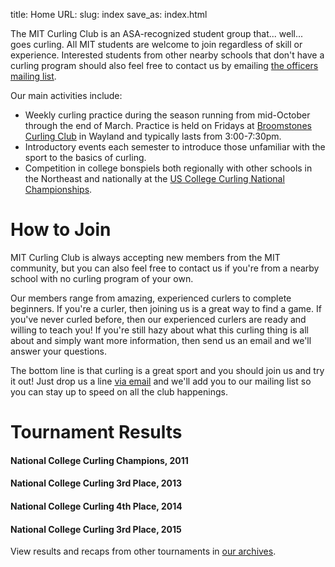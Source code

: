 title: Home
URL:
slug: index
save_as: index.html

The MIT Curling Club is an ASA-recognized student group that... well... goes curling. All MIT students are welcome to join regardless of skill or experience. Interested students from other nearby schools that don't have a curling program should also feel free to contact us by emailing [the officers mailing list](mailto:curling-owner@mit.edu).

Our main activities include:

* Weekly curling practice during the season running from mid-October through the end of March. Practice is held on Fridays at [Broomstones Curling Club](http://www.broomstones.com) in Wayland and typically lasts from 3:00-7:30pm.
* Introductory events each semester to introduce those unfamiliar with the sport to the basics of curling.
* Competition in college bonspiels both regionally with other schools in the Northeast and nationally at the [US College Curling National Championships](http://www.collegecurlingusa.org).

# How to Join

MIT Curling Club is always accepting new members from the MIT community, but you can also feel free to contact us if you're from a nearby school with no curling program of your own.

Our members range from amazing, experienced curlers to complete beginners. If you're a curler, then joining us is a great way to find a game. If you've never curled before, then our experienced curlers are ready and willing to teach you! If you're still hazy about what this curling thing is all about and simply want more information, then send us an email and we'll answer your questions.

The bottom line is that curling is a great sport and you should join us and try it out! Just drop us a line [via email](mailto:curling-owner@mit.edu) and we'll add you to our mailing list so you can stay up to speed on all the club happenings.

# Tournament Results

#### National College Curling Champions, 2011 ####

#### National College Curling 3rd Place, 2013 ####

#### National College Curling 4th Place, 2014 ####

#### National College Curling 3rd Place, 2015 ####

View results and recaps from other tournaments in [our archives](/category/news.html).